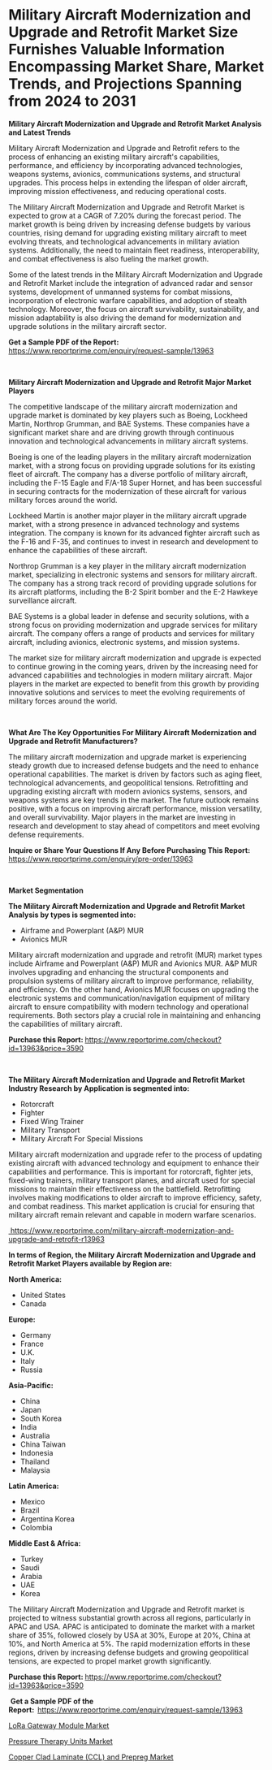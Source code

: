<p><h1>Military Aircraft Modernization and Upgrade and Retrofit Market Size Furnishes Valuable Information Encompassing Market Share, Market Trends, and Projections Spanning from 2024 to 2031</h1></p><p><strong>Military Aircraft Modernization and Upgrade and Retrofit Market Analysis and Latest Trends</strong></p>
<p><p>Military Aircraft Modernization and Upgrade and Retrofit refers to the process of enhancing an existing military aircraft's capabilities, performance, and efficiency by incorporating advanced technologies, weapons systems, avionics, communications systems, and structural upgrades. This process helps in extending the lifespan of older aircraft, improving mission effectiveness, and reducing operational costs.</p><p>The Military Aircraft Modernization and Upgrade and Retrofit Market is expected to grow at a CAGR of 7.20% during the forecast period. The market growth is being driven by increasing defense budgets by various countries, rising demand for upgrading existing military aircraft to meet evolving threats, and technological advancements in military aviation systems. Additionally, the need to maintain fleet readiness, interoperability, and combat effectiveness is also fueling the market growth.</p><p>Some of the latest trends in the Military Aircraft Modernization and Upgrade and Retrofit Market include the integration of advanced radar and sensor systems, development of unmanned systems for combat missions, incorporation of electronic warfare capabilities, and adoption of stealth technology. Moreover, the focus on aircraft survivability, sustainability, and mission adaptability is also driving the demand for modernization and upgrade solutions in the military aircraft sector.</p></p>
<p><strong>Get a Sample PDF of the Report:&nbsp;</strong> <a href="https://www.reportprime.com/enquiry/request-sample/13963">https://www.reportprime.com/enquiry/request-sample/13963</a></p>
<p>&nbsp;</p>
<p><strong>Military Aircraft Modernization and Upgrade and Retrofit Major Market Players</strong></p>
<p><p>The competitive landscape of the military aircraft modernization and upgrade market is dominated by key players such as Boeing, Lockheed Martin, Northrop Grumman, and BAE Systems. These companies have a significant market share and are driving growth through continuous innovation and technological advancements in military aircraft systems.</p><p>Boeing is one of the leading players in the military aircraft modernization market, with a strong focus on providing upgrade solutions for its existing fleet of aircraft. The company has a diverse portfolio of military aircraft, including the F-15 Eagle and F/A-18 Super Hornet, and has been successful in securing contracts for the modernization of these aircraft for various military forces around the world.</p><p>Lockheed Martin is another major player in the military aircraft upgrade market, with a strong presence in advanced technology and systems integration. The company is known for its advanced fighter aircraft such as the F-16 and F-35, and continues to invest in research and development to enhance the capabilities of these aircraft.</p><p>Northrop Grumman is a key player in the military aircraft modernization market, specializing in electronic systems and sensors for military aircraft. The company has a strong track record of providing upgrade solutions for its aircraft platforms, including the B-2 Spirit bomber and the E-2 Hawkeye surveillance aircraft.</p><p>BAE Systems is a global leader in defense and security solutions, with a strong focus on providing modernization and upgrade services for military aircraft. The company offers a range of products and services for military aircraft, including avionics, electronic systems, and mission systems.</p><p>The market size for military aircraft modernization and upgrade is expected to continue growing in the coming years, driven by the increasing need for advanced capabilities and technologies in modern military aircraft. Major players in the market are expected to benefit from this growth by providing innovative solutions and services to meet the evolving requirements of military forces around the world.</p></p>
<p>&nbsp;</p>
<p><strong>What Are The Key Opportunities For Military Aircraft Modernization and Upgrade and Retrofit Manufacturers?</strong></p>
<p><p>The military aircraft modernization and upgrade market is experiencing steady growth due to increased defense budgets and the need to enhance operational capabilities. The market is driven by factors such as aging fleet, technological advancements, and geopolitical tensions. Retrofitting and upgrading existing aircraft with modern avionics systems, sensors, and weapons systems are key trends in the market. The future outlook remains positive, with a focus on improving aircraft performance, mission versatility, and overall survivability. Major players in the market are investing in research and development to stay ahead of competitors and meet evolving defense requirements.</p></p>
<p><strong>Inquire or Share Your Questions If Any Before Purchasing This Report:</strong> <a href="https://www.reportprime.com/enquiry/pre-order/13963">https://www.reportprime.com/enquiry/pre-order/13963</a></p>
<p>&nbsp;</p>
<p><strong>Market Segmentation</strong></p>
<p><strong>The Military Aircraft Modernization and Upgrade and Retrofit Market Analysis by types is segmented into:</strong></p>
<p><ul><li>Airframe and Powerplant (A&P) MUR</li><li>Avionics MUR</li></ul></p>
<p><p>Military aircraft modernization and upgrade and retrofit (MUR) market types include Airframe and Powerplant (A&P) MUR and Avionics MUR. A&P MUR involves upgrading and enhancing the structural components and propulsion systems of military aircraft to improve performance, reliability, and efficiency. On the other hand, Avionics MUR focuses on upgrading the electronic systems and communication/navigation equipment of military aircraft to ensure compatibility with modern technology and operational requirements. Both sectors play a crucial role in maintaining and enhancing the capabilities of military aircraft.</p></p>
<p><strong>Purchase this Report:&nbsp;</strong><a href="https://www.reportprime.com/checkout?id=13963&price=3590">https://www.reportprime.com/checkout?id=13963&price=3590</a></p>
<p>&nbsp;</p>
<p><strong>The Military Aircraft Modernization and Upgrade and Retrofit Market Industry Research by Application is segmented into:</strong></p>
<p><ul><li>Rotorcraft</li><li>Fighter</li><li>Fixed Wing Trainer</li><li>Military Transport</li><li>Military Aircraft For Special Missions</li></ul></p>
<p><p>Military aircraft modernization and upgrade refer to the process of updating existing aircraft with advanced technology and equipment to enhance their capabilities and performance. This is important for rotorcraft, fighter jets, fixed-wing trainers, military transport planes, and aircraft used for special missions to maintain their effectiveness on the battlefield. Retrofitting involves making modifications to older aircraft to improve efficiency, safety, and combat readiness. This market application is crucial for ensuring that military aircraft remain relevant and capable in modern warfare scenarios.</p></p>
<p><a href="https://www.reportprime.com/military-aircraft-modernization-and-upgrade-and-retrofit-r13963">&nbsp;https://www.reportprime.com/military-aircraft-modernization-and-upgrade-and-retrofit-r13963</a></p>
<p><strong>In terms of Region, the Military Aircraft Modernization and Upgrade and Retrofit Market Players available by Region are:</strong></p>
<p>
    <p> <strong> North America: </strong>
        <ul>
            <li>United States</li>
            <li>Canada</li>
        </ul>
        </p> 
    <p> <strong> Europe: </strong>
        <ul>
            <li>Germany</li>
            <li>France</li>
            <li>U.K.</li>
            <li>Italy</li>
            <li>Russia</li>
        </ul>
        </p> 
    <p> <strong> Asia-Pacific: </strong>
        <ul>
            <li>China</li>
            <li>Japan</li>
            <li>South Korea</li>
            <li>India</li>
            <li>Australia</li>
            <li>China Taiwan</li>
            <li>Indonesia</li>
            <li>Thailand</li>
            <li>Malaysia</li>
        </ul>
        </p> 
    <p> <strong> Latin America: </strong>
        <ul>
            <li>Mexico</li>
            <li>Brazil</li>
            <li>Argentina Korea</li>
            <li>Colombia</li>
        </ul>
        </p> 
    <p> <strong> Middle East & Africa: </strong>
        <ul>
            <li>Turkey</li>
            <li>Saudi</li>
            <li>Arabia</li>
            <li>UAE</li>
            <li>Korea</li>
        </ul>
    </p>
    </p>
<p><p>The Military Aircraft Modernization and Upgrade and Retrofit market is projected to witness substantial growth across all regions, particularly in APAC and USA. APAC is anticipated to dominate the market with a market share of 35%, followed closely by USA at 30%, Europe at 20%, China at 10%, and North America at 5%. The rapid modernization efforts in these regions, driven by increasing defense budgets and growing geopolitical tensions, are expected to propel market growth significantly.</p></p>
<p><strong>Purchase this Report: </strong><a href="https://www.reportprime.com/checkout?id=13963&price=3590">https://www.reportprime.com/checkout?id=13963&price=3590</a></p>
<p>&nbsp;<strong>Get a Sample PDF of the Report:&nbsp;&nbsp;</strong><a href="https://www.reportprime.com/enquiry/request-sample/13963">https://www.reportprime.com/enquiry/request-sample/13963</a></p>
<p><strong></strong></p>
<p><p><a href="https://carnation-joke-41f.notion.site/Analyzing-LoRa-Gateway-Module-Market-Global-Industry-Perspective-and-Forecast-2024-to-2031-b2e697601df64e68b629f43a654cb465">LoRa Gateway Module Market</a></p><p><a href="https://www.linkedin.com/pulse/pressure-therapy-units-market-size-examines-its-scope-primary-tgn4e?trackingId=6dgU6yjVkhXNB4piux9mSw%3D%3D">Pressure Therapy Units Market</a></p><p><a href="https://www.linkedin.com/pulse/copper-clad-laminate-ccl-prepreg-market-insights-players-ebqye?trackingId=yZRiWR4Cef2yH3%2FeyueJtQ%3D%3D">Copper Clad Laminate (CCL) and Prepreg Market</a></p></p>